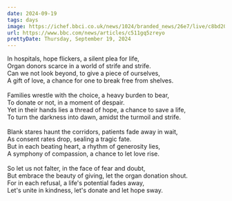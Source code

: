 ```yaml
---
date: 2024-09-19
tags: days
image: https://ichef.bbci.co.uk/news/1024/branded_news/26e7/live/c8bd2060-4ffe-11ef-9233-431e413bf6b2.jpg
url: https://www.bbc.com/news/articles/c511gq5zreyo
prettyDate: Thursday, September 19, 2024
---
```

In hospitals, hope flickers, a silent plea for life,<br>Organ donors scarce in a world of strife and strife.<br>Can we not look beyond, to give a piece of ourselves,<br>A gift of love, a chance for one to break free from shelves.<br><br>Families wrestle with the choice, a heavy burden to bear,<br>To donate or not, in a moment of despair.<br>Yet in their hands lies a thread of hope, a chance to save a life,<br>To turn the darkness into dawn, amidst the turmoil and strife.<br><br>Blank stares haunt the corridors, patients fade away in wait,<br>As consent rates drop, sealing a tragic fate.<br>But in each beating heart, a rhythm of generosity lies,<br>A symphony of compassion, a chance to let love rise.<br><br>So let us not falter, in the face of fear and doubt,<br>But embrace the beauty of giving, let the organ donation shout.<br>For in each refusal, a life's potential fades away,<br>Let's unite in kindness, let's donate and let hope sway.